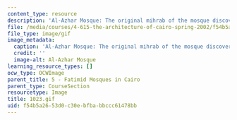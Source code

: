 ```yaml
---
content_type: resource
description: 'Al-Azhar Mosque: The original mihrab of the mosque discovered in 1930''s.'
file: /media/courses/4-615-the-architecture-of-cairo-spring-2002/f54b5a2653d0c30ebfbabbccc61478bb_1023.gif
file_type: image/gif
image_metadata:
  caption: 'Al-Azhar Mosque: The original mihrab of the mosque discovered in 1930''s.'
  credit: ''
  image-alt: Al-Azhar Mosque
learning_resource_types: []
ocw_type: OCWImage
parent_title: 5 - Fatimid Mosques in Cairo
parent_type: CourseSection
resourcetype: Image
title: 1023.gif
uid: f54b5a26-53d0-c30e-bfba-bbccc61478bb
---
```

